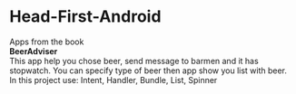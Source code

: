 # Head-First-Android
Apps from the book  
**BeerAdviser**  
This app help you chose beer, send message to barmen and it has stopwatch. You can specify type of beer then app show you list with beer.  
In this project use: Intent, Handler, Bundle, List, Spinner
